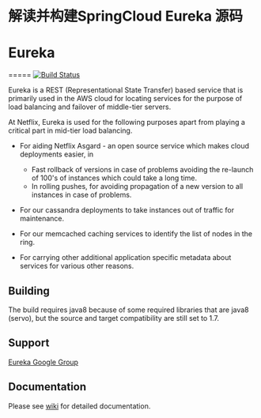 # 解读并构建SpringCloud Eureka 源码

# Eureka
=====
[![Build Status](https://travis-ci.org/Netflix/eureka.svg?branch=master)](https://travis-ci.org/Netflix/eureka)

Eureka is a REST (Representational State Transfer) based service that is primarily used in the AWS cloud for locating services for the purpose of load balancing and failover of middle-tier servers.

At Netflix, Eureka is used for the following purposes apart from playing a critical part in mid-tier load balancing.

* For aiding Netflix Asgard - an open source service which makes cloud deployments easier, in  
    + Fast rollback of versions in case of problems avoiding the re-launch of 100's of instances which 
      could take a long time.
    + In rolling pushes, for avoiding propagation of a new version to all instances in case of problems.

* For our cassandra deployments to take instances out of traffic for maintenance.

* For our memcached caching services to identify the list of nodes in the ring.

* For carrying other additional application specific metadata about services for various other reasons.


Building
----------
The build requires java8 because of some required libraries that are java8 (servo), but the source and target compatibility are still set to 1.7.


Support
----------
[Eureka Google Group](https://groups.google.com/forum/?fromgroups#!forum/eureka_netflix)


Documentation
--------------
Please see [wiki](https://github.com/Netflix/eureka/wiki) for detailed documentation.
